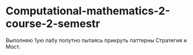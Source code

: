 # Computational-mathematics-2-course-2-semestr

Выполняю 1ую лабу попутно пытаясь прикруть паттерны Стратегия и Мост.
